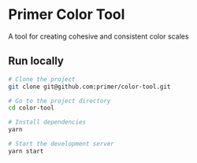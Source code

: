 
# Primer Color Tool

A tool for creating cohesive and consistent color scales

## Run locally



```bash
# Clone the project
git clone git@github.com:primer/color-tool.git

# Go to the project directory
cd color-tool

# Install dependencies
yarn

# Start the development server
yarn start
```

  
